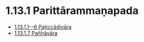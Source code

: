 

# 1.13.1 Parittārammaṇapada

* [1.13.1.1--6 Paṭiccādivāra](1.13.1/1.13.1.1--6.md)
* [1.13.1.7 Pañhāvāra](1.13.1/1.13.1.7.md)



